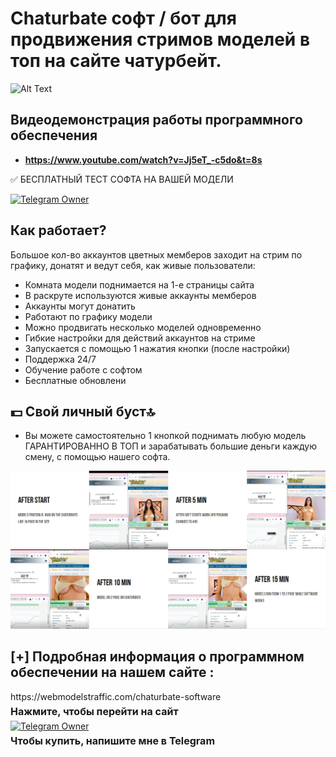 # Chaturbate cофт / бот для продвижения стримов моделей в топ на сайте чатурбейт.



![Alt Text](https://i.ibb.co/fCGmBtx/image.png)

## Видеодемонстрация работы программного обеспечения

- **https://www.youtube.com/watch?v=Jj5eT_-c5do&t=8s**

✅ БЕСПЛАТНЫЙ ТЕСТ СОФТА НА ВАШЕЙ МОДЕЛИ 
<div>
    <a href="https://t.me/taras_cn">
      <img src="https://img.shields.io/badge/FREE TEST-👤-blue?style=for-the-badge&logo=telegram" alt="Telegram Owner">
    </a>
</div>   

## Как работает?
Большое кол-во аккаунтов цветных мемберов заходит на стрим по графику, донатят и ведут себя, как живые пользователи:

- Комната модели поднимается на 1-е страницы сайта
- В раскруте используются живые аккаунты мемберов
- Аккаунты могут донатить
- Работают по графику модели
- Можно продвигать несколько моделей одновременно
- Гибкие настройки для действий аккаунтов на стриме
- Запускается с помощью 1 нажатия кнопки (после настройки)
- Поддержка 24/7
- Обучение работе с софтом
- Бесплатные обновлени

## 💵 Свой личный буст🔝

- Вы можете самостоятельно 1 кнопкой поднимать любую модель ГАРАНТИРОВАННО В ТОП и зарабатывать большие деньги каждую смену, с помощью нашего софта.

![Alt Text](/foto.png)

## [+] Подробная информация о программном обеспечении на нашем сайте :
  <div>
    https://webmodelstraffic.com/chaturbate-software
    <p style="font-weight: bold; font-size: 16px; margin: 5px 0;">Нажмите, чтобы перейти на сайт</p>
  </div>
    <div>
    <a href="https://t.me/Chaturbate_Software_bot">
      <img src="https://img.shields.io/badge/Telegram-👤-blue?style=for-the-badge&logo=telegram" alt="Telegram Owner">
    </a>
    <p style="font-weight: bold; font-size: 16px; margin: 5px 0;">Чтобы купить, напишите мне в Telegram</p>
  </div>
</div>
